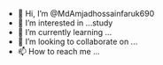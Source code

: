 - 👋 Hi, I’m @MdAmjadhossainfaruk690
- 👀 I’m interested in ...study
- 🌱 I’m currently learning ...
- 💞️ I’m looking to collaborate on ...
- 📫 How to reach me ...

<!---
MdAmjadhossainfaruk690/MdAmjadhossainfaruk690 is a ✨ special ✨ repository because its `README.md` (this file) appears on your GitHub profile.
You can click the Preview link to take a look at your changes.
--->
